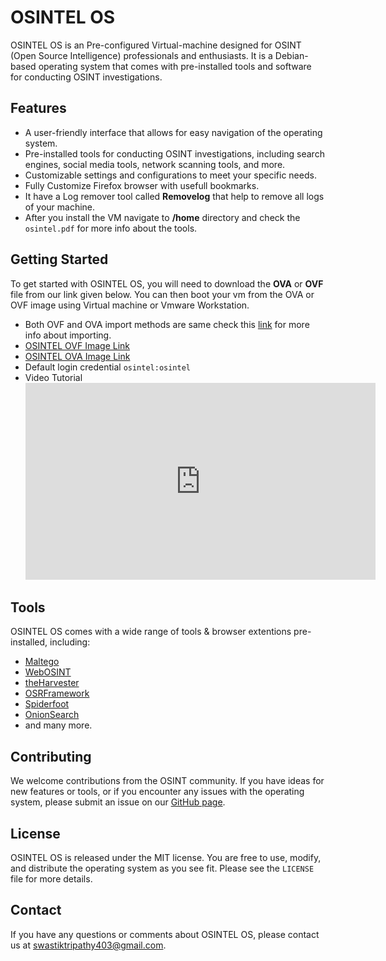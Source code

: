 # OSINTEL OS

OSINTEL OS is an Pre-configured Virtual-machine designed for OSINT (Open Source Intelligence) professionals and enthusiasts. It is a Debian-based operating system that comes with pre-installed tools and software for conducting OSINT investigations.

## Features

- A user-friendly interface that allows for easy navigation of the operating system.
- Pre-installed tools for conducting OSINT investigations, including search engines, social media tools, network scanning tools, and more.
- Customizable settings and configurations to meet your specific needs.
- Fully Customize Firefox browser with usefull bookmarks.
- It have a Log remover tool called **Removelog** that help to remove all logs of your machine. 
- After you install the VM navigate to **/home** directory and check the `osintel.pdf` for more info about the tools.  

## Getting Started

To get started with OSINTEL OS, you will need to download the **OVA** or **OVF** file from our link given below. You can then boot your vm from the OVA or OVF image using Virtual machine or Vmware Workstation. 

- Both OVF and OVA import methods are same check this [link](https://youtu.be/Lr-4PDHq__I) for more info about importing.
- [OSINTEL OVF Image Link](https://bit.ly/osintel-ovf)
- [OSINTEL OVA Image Link](https://bit.ly/osintel-ova)
- Default login credential ``osintel:osintel``
- Video Tutorial <iframe width="560" height="315" src="https://www.youtube.com/embed/tLYKpZOMU5s" title="YouTube video player" frameborder="0" allow="accelerometer; autoplay; clipboard-write; encrypted-media; gyroscope; picture-in-picture; web-share" allowfullscreen></iframe>
    

## Tools

OSINTEL OS comes with a wide range of tools & browser extentions pre-installed, including:

- [Maltego](https://www.maltego.com/)
- [WebOSINT](https://github.com/C3n7ral051nt4g3ncy/WebOSINT)
- [theHarvester](https://github.com/laramies/theHarvester)
- [OSRFramework](https://github.com/i3visio/osrframework)
- [Spiderfoot](https://www.spiderfoot.net/)
- [OnionSearch](https://github.com/megadose/OnionSearch)
- and many more.

## Contributing

We welcome contributions from the OSINT community. If you have ideas for new features or tools, or if you encounter any issues with the operating system, please submit an issue on our [GitHub page](https://github.com/SwastikTripathy/OSINTEL-OS/issues).

## License

OSINTEL OS is released under the MIT license. You are free to use, modify, and distribute the operating system as you see fit. Please see the `LICENSE` file for more details.

## Contact

If you have any questions or comments about OSINTEL OS, please contact us at [swastiktripathy403@gmail.com](mailto:swastiktripathy403@gmail.com).
